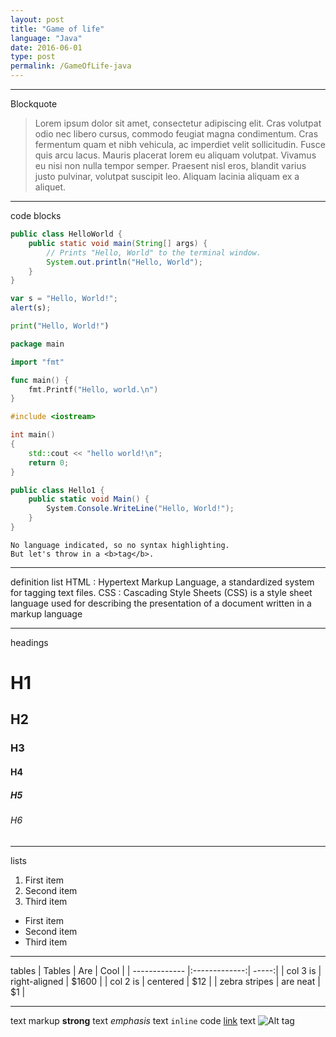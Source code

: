 ```yaml
---
layout: post
title: "Game of life"
language: "Java"
date: 2016-06-01
type: post
permalink: /GameOfLife-java
---
```


---
Blockquote
> Lorem ipsum dolor sit amet, consectetur adipiscing elit. Cras volutpat odio nec libero cursus, commodo feugiat magna condimentum. Cras fermentum quam et nibh vehicula, ac imperdiet velit sollicitudin. Fusce quis arcu lacus. Mauris placerat lorem eu aliquam volutpat. Vivamus eu nisi non nulla tempor semper. Praesent nisl eros, blandit varius justo pulvinar, volutpat suscipit leo. Aliquam lacinia aliquam ex a aliquet.

---
code blocks
```Java
public class HelloWorld {
    public static void main(String[] args) {
        // Prints "Hello, World" to the terminal window.
        System.out.println("Hello, World");
    }
}
```
```JavaScript
var s = "Hello, World!";
alert(s);
```
```Python
print("Hello, World!")
```
```Go
package main

import "fmt"

func main() {
	fmt.Printf("Hello, world.\n")
}
```
```C++
#include <iostream>

int main()
{
	std::cout << "hello world!\n";
	return 0;
}
```
```C#
public class Hello1 {
	public static void Main() {
		System.Console.WriteLine("Hello, World!");
	}
}
```
```
No language indicated, so no syntax highlighting. 
But let's throw in a <b>tag</b>.
```

---
definition list
HTML
: Hypertext Markup Language, a standardized system for tagging text files.
CSS
: Cascading Style Sheets (CSS) is a style sheet language used for describing the presentation of a document written in a markup language

---
headings
# H1
## H2
### H3
#### H4
##### H5
###### H6

---
lists
1. First item
2. Second item
3. Third item

* First item
* Second item
* Third item

---
tables
| Tables        | Are           | Cool  |
| ------------- |:-------------:| -----:|
| col 3 is      | right-aligned | $1600 |
| col 2 is      | centered      |   $12 |
| zebra stripes | are neat      |    $1 |

---
text markup
**strong** text
_emphasis_ text
`inline` code
[link](http://jekyllrb.com) text
![Alt tag](/path/to/image.jpg)


